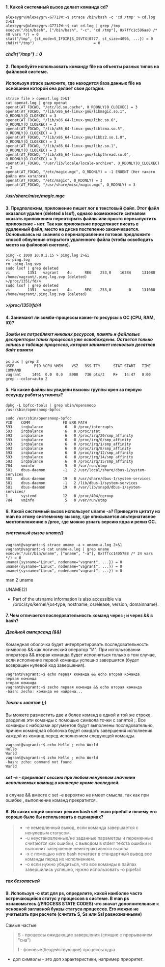 #### 1. Какой системный вызов делает команда cd?
	alexeygrv@alexeygrv-G771JW:~$ strace /bin/bash -c 'cd /tmp' > cd.log 2>&1 
	alexeygrv@alexeygrv-G771JW:~$ cat cd.log | grep /tmp
	execve("/bin/bash", ["/bin/bash", "-c", "cd /tmp"], 0x7ffc1c596aa0 /* 48 vars */) = 0
	stat("/tmp", {st_mode=S_IFDIR|S_ISVTX|0777, st_size=4096, ...}) = 0
	chdir("/tmp")                           = 0

##### chdir("/tmp") = 0

#### 2. Попробуйте использовать команду file на объекты разных типов на файловой системе.
#### Используя strace выясните, где находится база данных file на основании которой она делает свои догадки.

	strace file > openat.log 2>&1
	cat openat.log | grep openat
	openat(AT_FDCWD, "/etc/ld.so.cache", O_RDONLY|O_CLOEXEC) = 3
	openat(AT_FDCWD, "/lib/x86_64-linux-gnu/libmagic.so.1", O_RDONLY|O_CLOEXEC) = 3
	openat(AT_FDCWD, "/lib/x86_64-linux-gnu/libc.so.6", O_RDONLY|O_CLOEXEC) = 3
	openat(AT_FDCWD, "/lib/x86_64-linux-gnu/liblzma.so.5", O_RDONLY|O_CLOEXEC) = 3
	openat(AT_FDCWD, "/lib/x86_64-linux-gnu/libbz2.so.1.0", O_RDONLY|O_CLOEXEC) = 3
	openat(AT_FDCWD, "/lib/x86_64-linux-gnu/libz.so.1", O_RDONLY|O_CLOEXEC) = 3
	openat(AT_FDCWD, "/lib/x86_64-linux-gnu/libpthread.so.0", O_RDONLY|O_CLOEXEC) = 3
	openat(AT_FDCWD, "/usr/lib/locale/locale-archive", O_RDONLY|O_CLOEXEC) = 3
	openat(AT_FDCWD, "/etc/magic.mgc", O_RDONLY) = -1 ENOENT (Нет такого файла или каталога)
	openat(AT_FDCWD, "/etc/magic", O_RDONLY) = 3
	openat(AT_FDCWD, "/usr/share/misc/magic.mgc", O_RDONLY) = 3
##### /usr/share/misc/magic.mgc
#### 3. Предположим, приложение пишет лог в текстовый файл. Этот файл оказался удален (deleted в lsof), однако возможности сигналом сказать приложению переоткрыть файлы или просто перезапустить приложение – нет. Так как приложение продолжает писать в удаленный файл, место на диске постепенно заканчивается. Основываясь на знаниях о перенаправлении потоков предложите способ обнуления открытого удаленного файла (чтобы освободить место на файловой системе).
	ping -c 1000 10.0.2.15 > ping.log 2>&1
	vi ping.log
	rm .ping.log.swp 
	sudo lsof | grep deleted
	vi        1351   vagrant    4u      REG    253,0    16384     131088 /home/vagrant/.ping.log.swp (deleted)
	>/proc/1351/fd/4
	sudo lsof | grep deleted
	vi        1351   vagrant    4u      REG    253,0        0     131088 /home/vagrant/.ping.log.swp (deleted)
##### >/proc/1351/fd/4
#### 4. Занимают ли зомби-процессы какие-то ресурсы в ОС (CPU, RAM, IO)?
##### Зомби не потребляют никаких ресурсов, память и файловые дескрипторы таких процессов уже освобождены. Остается только запись в таблице процессов, которая занимает несколько десятков байт памяти

	ps aux | grep Z
	USER         PID %CPU %MEM    VSZ   RSS TTY      STAT START   TIME COMMAND
	vagrant     1491  0.0  0.0   8900   736 pts/2    R+   14:47   0:00 grep --color=auto Z
#### 5. На какие файлы вы увидели вызовы группы open за первую секунду работы утилиты?

	dpkg -L bpfcc-tools | grep sbin/opensnoop
	/usr/sbin/opensnoop-bpfcc

	sudo /usr/sbin/opensnoop-bpfcc
	PID    COMM               FD ERR PATH
	593    irqbalance          6   0 /proc/interrupts
	593    irqbalance          6   0 /proc/stat
	593    irqbalance          6   0 /proc/irq/20/smp_affinity
	593    irqbalance          6   0 /proc/irq/0/smp_affinity
	593    irqbalance          6   0 /proc/irq/1/smp_affinity
	593    irqbalance          6   0 /proc/irq/8/smp_affinity
	593    irqbalance          6   0 /proc/irq/12/smp_affinity
	593    irqbalance          6   0 /proc/irq/14/smp_affinity
	593    irqbalance          6   0 /proc/irq/15/smp_affinity
	784    vminfo              5   0 /var/run/utmp
	581    dbus-daemon        -1   2 /usr/local/share/dbus-1/system-services
	581    dbus-daemon        19   0 /usr/share/dbus-1/system-services
	581    dbus-daemon        -1   2 /lib/dbus-1/system-services
	581    dbus-daemon        19   0 /var/lib/snapd/dbus-1/system-services/
	1      systemd            12   0 /proc/404/cgroup
	784    vminfo              5   0 /var/run/utmp
#### 6. Какой системный вызов использует uname -a? Приведите цитату из man по этому системному вызову, где описывается альтернативное местоположение в /proc, где можно узнать версию ядра и релиз ОС.
##### системный вызов uname()
	vagrant@vagrant:~$ strace uname -a > uname-a.log 2>&1
	vagrant@vagrant:~$ cat uname-a.log | grep uname
	execve("/usr/bin/uname", ["uname", "-a"], 0x7ffcc1405788 /* 24 vars */) = 0
	uname({sysname="Linux", nodename="vagrant", ...}) = 0
	uname({sysname="Linux", nodename="vagrant", ...}) = 0
	uname({sysname="Linux", nodename="vagrant", ...}) = 0
man 2 uname

UNAME(2)  
- Part of the utsname information is also  accessible  via  /proc/sys/kernel/{os‐type, hostname, osrelease, version, domainname}.

#### 7. Чем отличается последовательность команд через ; и через && в bash?

##### Двойной амперсанд (&&) 
Командная оболочка будет интерпретировать последовательность символов && как логический оператор "И". При использовании оператора && вторая команда будет исполняться только в том случае, если исполнение первой команды успешно завершится (будет возвращен нулевой код завершения).

	vagrant@vagrant:~$ echo первая команда && echo вторая команда
	первая команда
	вторая команда
	vagrant@vagrant:~$ zecho первая команда && echo вторая команда
	-bash: zecho: команда не найдена...

##### Точка с запятой (;)
Вы можете разместить две и более команд в одной и той же строке, разделив эти команды с помощью символа точки с запятой ;. Все команды с наборами аргументов будут выполнены последовательно, причем командная оболочка будет ожидать завершения исполнения каждой из команд перед исполнением следующей команды.

	vagrant@vagrant:~$ echo Hello ; echo World
	Hello
	World
	vagrant@vagrant:~$ zcho Hello ; echo World
	-bash: zcho: command not found
	World

##### set -e - прерывает сессию при любом ненулевом значении исполняемых команд в конвеере кроме последней.
в случае &&  вместе с set -e вероятно не имеет смысла, так как при ошибке , выполнение команд прекратится.

#### 8. Из каких опций состоит режим bash set -euxo pipefail и почему его хорошо было бы использовать в сценариях? 
> - -e  немедленный выход, если команда завершается с ненулевым статусом.
> - -u  неустановленные/не заданные параметры и переменные считаются как ошибки, с выводом в stderr текста ошибки и выполнит завершение неинтерактивного вызова.
> - -x  с помощью него bash печатает в стандартный вывод все команды перед их исполнением.
> - -o  если нужно убедиться, что все команды в пайпах завершились успешно, нужно использовать -o pipefail

##### так безопасней

#### 9. Используя -o stat для ps, определите, какой наиболее часто встречающийся статус у процессов в системе. В man ps ознакомьтесь (/PROCESS STATE CODES) что значат дополнительные к основной заглавной буквы статуса процессов. Его можно не учитывать при расчете (считать S, Ss или Ssl равнозначными) 
Самые частые
> S - процессы ожидающие завершения (спящие с прерыванием "сна")
> 
>I - фоновые(бездействующие) процессы ядра

- доп символы - это доп характеристики, например приоритет.
